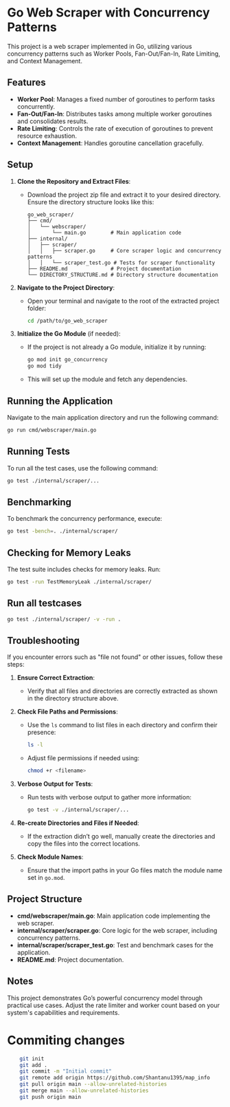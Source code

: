 
# Go Web Scraper with Concurrency Patterns

This project is a web scraper implemented in Go, utilizing various concurrency patterns such as Worker Pools, Fan-Out/Fan-In, Rate Limiting, and Context Management.

## Features
- **Worker Pool**: Manages a fixed number of goroutines to perform tasks concurrently.
- **Fan-Out/Fan-In**: Distributes tasks among multiple worker goroutines and consolidates results.
- **Rate Limiting**: Controls the rate of execution of goroutines to prevent resource exhaustion.
- **Context Management**: Handles goroutine cancellation gracefully.

## Setup
1. **Clone the Repository and Extract Files**:
   - Download the project zip file and extract it to your desired directory. Ensure the directory structure looks like this:
     ```
     go_web_scraper/
     ├── cmd/
     │   └── webscraper/
     │       └── main.go        # Main application code
     ├── internal/
     │   ├── scraper/
     │   │   ├── scraper.go     # Core scraper logic and concurrency patterns
     │   │   └── scraper_test.go # Tests for scraper functionality
     ├── README.md              # Project documentation
     └── DIRECTORY_STRUCTURE.md # Directory structure documentation
     ```

2. **Navigate to the Project Directory**:
   - Open your terminal and navigate to the root of the extracted project folder:
     ```bash
     cd /path/to/go_web_scraper
     ```

3. **Initialize the Go Module** (if needed):
   - If the project is not already a Go module, initialize it by running:
     ```bash
     go mod init go_concurrency
     go mod tidy
     ```
   - This will set up the module and fetch any dependencies.

## Running the Application
Navigate to the main application directory and run the following command:
```bash
go run cmd/webscraper/main.go
```

## Running Tests
To run all the test cases, use the following command:
```bash
go test ./internal/scraper/...
```

## Benchmarking
To benchmark the concurrency performance, execute:
```bash
go test -bench=. ./internal/scraper/
```

## Checking for Memory Leaks
The test suite includes checks for memory leaks. Run:
```bash
go test -run TestMemoryLeak ./internal/scraper/
```

## Run all testcases
```bash
go test ./internal/scraper/ -v -run .
```

## Troubleshooting
If you encounter errors such as "file not found" or other issues, follow these steps:

1. **Ensure Correct Extraction**:
   - Verify that all files and directories are correctly extracted as shown in the directory structure above.

2. **Check File Paths and Permissions**:
   - Use the `ls` command to list files in each directory and confirm their presence:
     ```bash
     ls -l
     ```
   - Adjust file permissions if needed using:
     ```bash
     chmod +r <filename>
     ```

3. **Verbose Output for Tests**:
   - Run tests with verbose output to gather more information:
     ```bash
     go test -v ./internal/scraper/...
     ```

4. **Re-create Directories and Files if Needed**:
   - If the extraction didn’t go well, manually create the directories and copy the files into the correct locations.

5. **Check Module Names**:
   - Ensure that the import paths in your Go files match the module name set in `go.mod`.

## Project Structure
- **cmd/webscraper/main.go**: Main application code implementing the web scraper.
- **internal/scraper/scraper.go**: Core logic for the web scraper, including concurrency patterns.
- **internal/scraper/scraper_test.go**: Test and benchmark cases for the application.
- **README.md**: Project documentation.

## Notes
This project demonstrates Go’s powerful concurrency model through practical use cases. Adjust the rate limiter and worker count based on your system's capabilities and requirements.

# Commiting changes
```bash
    git init
    git add .
    git commit -m "Initial commit"
    git remote add origin https://github.com/Shantanu1395/map_info
    git pull origin main --allow-unrelated-histories
    git merge main --allow-unrelated-histories
    git push origin main
 ```